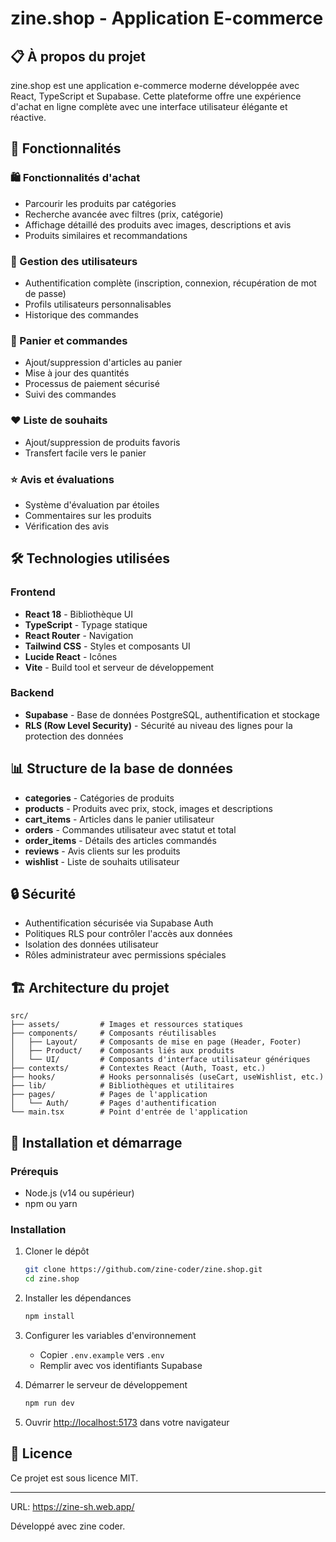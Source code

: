 # zine.shop - Application E-commerce

## 📋 À propos du projet

zine.shop est une application e-commerce moderne développée avec React, TypeScript et Supabase. Cette plateforme offre une expérience d'achat en ligne complète avec une interface utilisateur élégante et réactive.

## 🚀 Fonctionnalités

### 🛍️ Fonctionnalités d'achat
- Parcourir les produits par catégories
- Recherche avancée avec filtres (prix, catégorie)
- Affichage détaillé des produits avec images, descriptions et avis
- Produits similaires et recommandations

### 👤 Gestion des utilisateurs
- Authentification complète (inscription, connexion, récupération de mot de passe)
- Profils utilisateurs personnalisables
- Historique des commandes

### 🛒 Panier et commandes
- Ajout/suppression d'articles au panier
- Mise à jour des quantités
- Processus de paiement sécurisé
- Suivi des commandes

### ❤️ Liste de souhaits
- Ajout/suppression de produits favoris
- Transfert facile vers le panier

### ⭐ Avis et évaluations
- Système d'évaluation par étoiles
- Commentaires sur les produits
- Vérification des avis

## 🛠️ Technologies utilisées

### Frontend
- **React 18** - Bibliothèque UI
- **TypeScript** - Typage statique
- **React Router** - Navigation
- **Tailwind CSS** - Styles et composants UI
- **Lucide React** - Icônes
- **Vite** - Build tool et serveur de développement

### Backend
- **Supabase** - Base de données PostgreSQL, authentification et stockage
- **RLS (Row Level Security)** - Sécurité au niveau des lignes pour la protection des données

## 📊 Structure de la base de données

- **categories** - Catégories de produits
- **products** - Produits avec prix, stock, images et descriptions
- **cart_items** - Articles dans le panier utilisateur
- **orders** - Commandes utilisateur avec statut et total
- **order_items** - Détails des articles commandés
- **reviews** - Avis clients sur les produits
- **wishlist** - Liste de souhaits utilisateur

## 🔒 Sécurité

- Authentification sécurisée via Supabase Auth
- Politiques RLS pour contrôler l'accès aux données
- Isolation des données utilisateur
- Rôles administrateur avec permissions spéciales

## 🏗️ Architecture du projet

```
src/
├── assets/         # Images et ressources statiques
├── components/     # Composants réutilisables
│   ├── Layout/     # Composants de mise en page (Header, Footer)
│   ├── Product/    # Composants liés aux produits
│   └── UI/         # Composants d'interface utilisateur génériques
├── contexts/       # Contextes React (Auth, Toast, etc.)
├── hooks/          # Hooks personnalisés (useCart, useWishlist, etc.)
├── lib/            # Bibliothèques et utilitaires
├── pages/          # Pages de l'application
│   └── Auth/       # Pages d'authentification
└── main.tsx        # Point d'entrée de l'application
```

## 🚀 Installation et démarrage

### Prérequis
- Node.js (v14 ou supérieur)
- npm ou yarn

### Installation

1. Cloner le dépôt
   ```bash
   git clone https://github.com/zine-coder/zine.shop.git
   cd zine.shop
   ```

2. Installer les dépendances
   ```bash
   npm install
   ```

3. Configurer les variables d'environnement
   - Copier `.env.example` vers `.env`
   - Remplir avec vos identifiants Supabase

4. Démarrer le serveur de développement
   ```bash
   npm run dev
   ```

5. Ouvrir [http://localhost:5173](http://localhost:5173) dans votre navigateur

## 📝 Licence

Ce projet est sous licence MIT.

---

URL: https://zine-sh.web.app/

Développé avec  zine coder.
